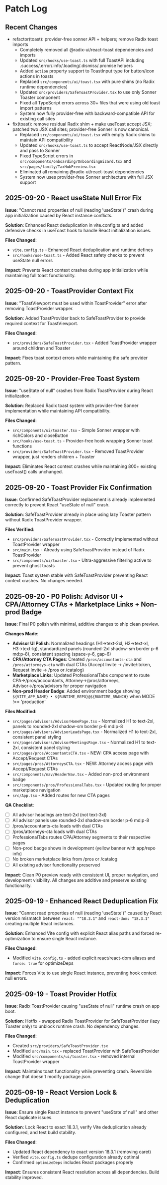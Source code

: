 # Patch Log

## Recent Changes

- refactor(toast): provider-free sonner API + helpers; remove Radix toast imports
  - Completely removed all @radix-ui/react-toast dependencies and imports
  - Updated `src/hooks/use-toast.ts` with full ToastAPI including .success/.error/.info/.loading/.dismiss/.promise helpers
  - Added `action` property support to ToastInput type for button/icon actions in toasts
  - Replaced `src/components/ui/toast.tsx` with pure shims (no Radix runtime dependencies)
  - Updated `src/providers/SafeToastProvider.tsx` to use only Sonner Toaster component
  - Fixed all TypeScript errors across 30+ files that were using old toast import patterns
  - System now fully provider-free with backward-compatible API for existing call sites
- fix(toast): remove residual Radix shim + make useToast accept JSX; patched two JSX call sites; provider-free Sonner is now canonical.
  - Replaced `src/components/ui/toast.tsx` with empty Radix shims to maintain API compatibility
  - Updated `src/hooks/use-toast.ts` to accept ReactNode/JSX directly and pass to Sonner
  - Fixed TypeScript errors in `src/components/onboarding/OnboardingWizard.tsx` and `src/pages/family/TaxHubPreview.tsx`
  - Eliminated all remaining @radix-ui/react-toast dependencies
  - System now uses provider-free Sonner architecture with full JSX support

## 2025-09-20 - React useState Null Error Fix

**Issue**: "Cannot read properties of null (reading 'useState')" crash during app initialization caused by React instance conflicts.

**Solution**: Enhanced React deduplication in vite.config.ts and added defensive checks in useToast hook to handle React initialization issues.

**Files Changed**:
- `vite.config.ts` - Enhanced React deduplication and runtime defines  
- `src/hooks/use-toast.ts` - Added React safety checks to prevent useState null errors

**Impact**: Prevents React context crashes during app initialization while maintaining full toast functionality.

## 2025-09-20 - ToastProvider Context Fix

**Issue**: "ToastViewport must be used within ToastProvider" error after removing ToastProvider wrapper.

**Solution**: Added ToastProvider back to SafeToastProvider to provide required context for ToastViewport.

**Files Changed**:
- `src/providers/SafeToastProvider.tsx` - Added ToastProvider wrapper around children and Toaster

**Impact**: Fixes toast context errors while maintaining the safe provider pattern.

## 2025-09-20 - Provider-Free Toast System

**Issue**: "useState of null" crashes from Radix ToastProvider during React initialization.

**Solution**: Replaced Radix toast system with provider-free Sonner implementation while maintaining API compatibility.

**Files Changed**:
- `src/components/ui/toaster.tsx` - Simple Sonner wrapper with richColors and closeButton
- `src/hooks/use-toast.ts` - Provider-free hook wrapping Sonner toast functions
- `src/providers/SafeToastProvider.tsx` - Removed ToastProvider wrapper, just renders children + Toaster

**Impact**: Eliminates React context crashes while maintaining 800+ existing useToast() calls unchanged.

## 2025-09-20 - Toast Provider Fix Confirmation

**Issue**: Confirmed SafeToastProvider replacement is already implemented correctly to prevent React "useState of null" crash.

**Solution**: SafeToastProvider already in place using lazy Toaster pattern without Radix ToastProvider wrapper.

**Files Verified**:
- `src/providers/SafeToastProvider.tsx` - Correctly implemented without ToastProvider wrapper
- `src/main.tsx` - Already using SafeToastProvider instead of Radix ToastProvider
- `src/components/ui/toaster.tsx` - Ultra-aggressive filtering active to prevent ghost toasts

**Impact**: Toast system stable with SafeToastProvider preventing React context crashes. No changes needed.

## 2025-09-20 - P0 Polish: Advisor UI + CPA/Attorney CTAs + Marketplace Links + Non-prod Badge

**Issue**: Final P0 polish with minimal, additive changes to ship clean preview.

**Changes Made**:
- **Advisor UI Polish**: Normalized headings (H1→text-2xl, H2→text-xl, H3→text-lg), standardized panels (rounded-2xl shadow-sm border p-6 md:p-8), consistent spacing (space-y-6, gap-6)
- **CPA/Attorney CTA Pages**: Created `/pros/accountants-cta` and `/pros/attorneys-cta` with dual CTAs (Accept Invite → /invite/:token, Request Invite → /pros or /catalog)
- **Marketplace Links**: Updated ProfessionalTabs component to route CPA→/pros/accountants, Attorney→/pros/attorneys, Advisor→/pros/advisors for proper navigation
- **Non-prod Header Badge**: Added environment badge showing `${VITE_APP_NAME} • ${RUNTIME_REPO}@${RUNTIME_BRANCH}` when MODE !== 'production'

**Files Modified**:
- `src/pages/advisors/AdvisorHomePage.tsx` - Normalized H1 to text-2xl, panels to rounded-2xl shadow-sm border p-6 md:p-8
- `src/pages/advisors/AdvisorLeadsPage.tsx` - Normalized H1 to text-2xl, consistent panel styling
- `src/pages/advisors/AdvisorMeetingsPage.tsx` - Normalized H1 to text-2xl, consistent panel styling  
- `src/pages/pros/AccountantsCTA.tsx` - NEW: CPA access page with Accept/Request CTAs
- `src/pages/pros/AttorneysCTA.tsx` - NEW: Attorney access page with Accept/Request CTAs
- `src/components/nav/HeaderNav.tsx` - Added non-prod environment badge
- `src/components/pros/ProfessionalTabs.tsx` - Updated routing for proper marketplace navigation
- `src/App.tsx` - Added routes for new CTA pages

**QA Checklist**:
- [ ] All advisor headings are text-2xl (not text-3xl)
- [ ] All advisor panels use rounded-2xl shadow-sm border p-6 md:p-8
- [ ] /pros/accountants-cta loads with dual CTAs
- [ ] /pros/attorneys-cta loads with dual CTAs  
- [ ] ProfessionalTabs routes CPA/Attorney segments to their respective pages
- [ ] Non-prod badge shows in development (yellow banner with app/repo info)
- [ ] No broken marketplace links from /pros or /catalog
- [ ] All existing advisor functionality preserved

**Impact**: Clean P0 preview ready with consistent UI, proper navigation, and development visibility. All changes are additive and preserve existing functionality.

## 2025-09-19 - Enhanced React Deduplication Fix

**Issue**: "Cannot read properties of null (reading 'useState')" caused by React version mismatch between `react: "^18.3.1"` and `react-dom: "18.3.1"` creating multiple React instances.

**Solution**: Enhanced Vite config with explicit React alias paths and forced re-optimization to ensure single React instance.

**Files Changed**:
- Modified `vite.config.ts` - added explicit react/react-dom aliases and `force: true` for optimizeDeps

**Impact**: Forces Vite to use single React instance, preventing hook context null errors.

## 2025-09-19 - Toast Provider Hotfix

**Issue**: Radix ToastProvider causing "useState of null" runtime crash on app boot.

**Solution**: Hotfix - swapped Radix ToastProvider for SafeToastProvider (lazy Toaster only) to unblock runtime crash. No dependency changes.

**Files Changed**:
- Created `src/providers/SafeToastProvider.tsx`
- Modified `src/main.tsx` - replaced ToastProvider with SafeToastProvider  
- Modified `src/components/ui/toaster.tsx` - removed internal ToastProvider wrapper

**Impact**: Maintains toast functionality while preventing crash. Reversible change that doesn't modify package.json.

## 2025-09-19 - React Version Lock & Deduplication

**Issue**: Ensure single React instance to prevent "useState of null" and other React duplicate issues.

**Solution**: Lock React to exact 18.3.1, verify Vite deduplication already configured, and test build stability.

**Files Changed**:
- Updated React dependency to exact version 18.3.1 (removing caret)
- Verified `vite.config.ts` dedupe configuration already optimal
- Confirmed `optimizeDeps` includes React packages properly

**Impact**: Ensures consistent React resolution across all dependencies. Build stability improved.